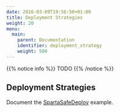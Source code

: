 ```yaml
---
date: 2016-03-09T19:56:50+01:00
title: Deployment Strategies
weight: 20
menu:
  main:
    parent: Documentation
    identifier: deployment_strategy
    weight: 500
---
```


{{% notice info %}}
TODO
{{% /notice %}}

## Deployment Strategies

Document the [SpartaSafeDeploy](https://github.com/mweagle/SpartaSafeDeploy) example.